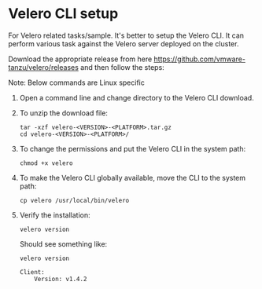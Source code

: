 # Velero CLI setup

For Velero related tasks/sample. It's better to setup the Velero CLI. It can perform various task against the Velero server deployed on the cluster.

Download the appropriate release from here <https://github.com/vmware-tanzu/velero/releases> and then follow the steps:

Note: Below commands are Linux specific

1. Open a command line and change directory to the Velero CLI download.
2. To unzip the download file:

    ~~~
    tar -xzf velero-<VERSION>-<PLATFORM>.tar.gz 
    cd velero-<VERSION>-<PLATFORM>/
    ~~~

3. To change the permissions and put the Velero CLI in the system path:

    ~~~
    chmod +x velero
    ~~~

4. To make the Velero CLI globally available, move the CLI to the system path:

    ~~~
    cp velero /usr/local/bin/velero
    ~~~

5. Verify the installation:

    ~~~
    velero version
    ~~~

    Should see something like:

    ```
    velero version

    Client:
        Version: v1.4.2
    ```
